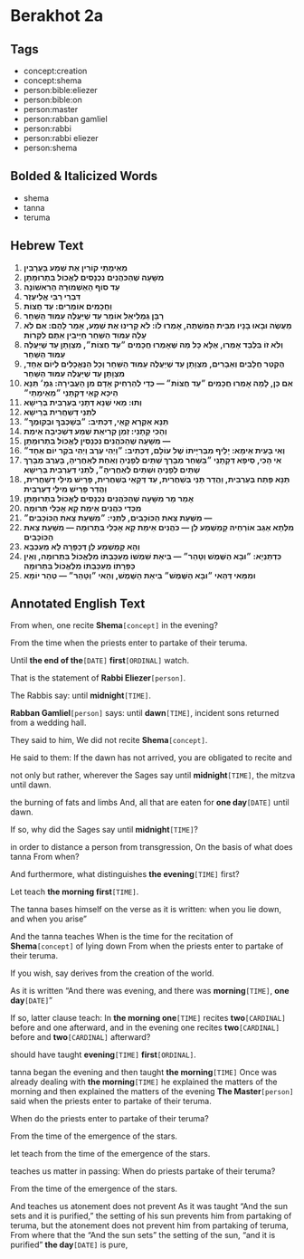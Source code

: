 # Berakhot 2a

## Tags

- concept:creation
- concept:shema
- person:bible:eliezer
- person:bible:on
- person:master
- person:rabban gamliel
- person:rabbi
- person:rabbi eliezer
- person:shema

## Bolded & Italicized Words

- shema
- tanna
- teruma

## Hebrew Text

1. <div dir="rtl"><strong>מֵאֵימָתַי קוֹרִין אֶת שְׁמַע בָּעֲרָבִין</strong></div>

2. <div dir="rtl"><strong>מִשָּׁעָה שֶׁהַכֹּהֲנִים נִכְנָסִים לֶאֱכוֹל בִּתְרוּמָתָן</strong></div>

3. <div dir="rtl"><strong>עַד סוֹף הָאַשְׁמוּרָה הָרִאשׁוֹנָה</strong></div>

4. <div dir="rtl"><strong>דִּבְרֵי רַבִּי אֱלִיעֶזֶר</strong></div>

5. <div dir="rtl"><strong>וַחֲכָמִים אוֹמְרִים: עַד חֲצוֹת</strong></div>

6. <div dir="rtl"><strong>רַבָּן גַּמְלִיאֵל אוֹמֵר עַד שֶׁיַּעֲלֶה עַמּוּד הַשַּׁחַר</strong></div>

7. <div dir="rtl"><strong>מַעֲשֶׂה וּבָאוּ בָנָיו מִבֵּית הַמִּשְׁתֶּה, אָמְרוּ לוֹ: לֹא קָרִינוּ אֶת שְׁמַע, אָמַר לָהֶם: אִם לֹא עָלָה עַמּוּד הַשַּׁחַר חַיָּיבִין אַתֶּם לִקְרוֹת</strong></div>

8. <div dir="rtl"><strong>וְלֹא זוֹ בִּלְבַד אָמְרוּ, אֶלָּא כָּל מַה שֶּׁאָמְרוּ חֲכָמִים ״עַד חֲצוֹת״, מִצְוָתָן עַד שֶׁיַּעֲלֶה עַמּוּד הַשַּׁחַר</strong></div>

9. <div dir="rtl"><strong>הֶקְטֵר חֲלָבִים וְאֵבָרִים, מִצְוָתָן עַד שֶׁיַּעֲלֶה עַמּוּד הַשַּׁחַר וְכָל הַנֶּאֱכָלִים לְיוֹם אֶחָד, מִצְוָתָן עַד שֶׁיַּעֲלֶה עַמּוּד הַשַּׁחַר</strong></div>

10. <div dir="rtl"><strong>אִם כֵּן, לָמָה אָמְרוּ חֲכָמִים ״עַד חֲצוֹת״ — כְּדֵי לְהַרְחִיק אָדָם מִן הָעֲבֵירָה: גְּמָ׳ תַּנָּא הֵיכָא קָאֵי דְּקָתָנֵי ״מֵאֵימָתַי״</strong></div>

11. <div dir="rtl"><strong>וְתוּ: מַאי שְׁנָא דְּתָנֵי בְּעַרְבִית בְּרֵישָׁא</strong></div>

12. <div dir="rtl"><strong>לִתְנֵי דְּשַׁחֲרִית בְּרֵישָׁא</strong></div>

13. <div dir="rtl"><strong>תַּנָּא אַקְּרָא קָאֵי, דִּכְתִיב: ״בְּשָׁכְבְּךָ וּבְקוּמֶךָ״</strong></div>

14. <div dir="rtl"><strong>וְהָכִי קָתָנֵי: זְמַן קְרִיאַת שְׁמַע דִּשְׁכִיבָה אֵימַת</strong></div>

15. <div dir="rtl"><strong>— מִשָּׁעָה שֶׁהַכֹּהֲנִים נִכְנָסִין לֶאֱכוֹל בִּתְרוּמָתָן</strong></div>

16. <div dir="rtl"><strong>וְאִי בָּעֵית אֵימָא: יָלֵיף מִבְּרִיָּיתוֹ שֶׁל עוֹלָם, דִּכְתִיב: ״וַיְהִי עֶרֶב וַיְהִי בֹקֶר יוֹם אֶחָד״</strong></div>

17. <div dir="rtl"><strong>אִי הָכִי, סֵיפָא דְּקָתָנֵי ״בַּשַּׁחַר מְבָרֵךְ שְׁתַּיִם לְפָנֶיהָ וְאַחַת לְאַחֲרֶיהָ, בָּעֶרֶב מְבָרֵךְ שְׁתַּיִם לְפָנֶיהָ וּשְׁתַּיִם לְאַחֲרֶיהָ״, לִתְנֵי דְּעַרְבִית בְּרֵישָׁא</strong></div>

18. <div dir="rtl"><strong>תַּנָּא פָּתַח בְּעַרְבִית, וַהֲדַר תָּנֵי בְּשַׁחֲרִית, עַד דְּקָאֵי בְּשַׁחֲרִית, פָּרֵישׁ מִילֵּי דְשַׁחֲרִית, וַהֲדַר פָּרֵישׁ מִילֵּי דְעַרְבִית</strong></div>

19. <div dir="rtl"><strong>אָמַר מָר מִשָּׁעָה שֶׁהַכֹּהֲנִים נִכְנָסִים לֶאֱכוֹל בִּתְרוּמָתָן</strong></div>

20. <div dir="rtl"><strong>מִכְּדִי כֹּהֲנִים אֵימַת קָא אָכְלִי תְּרוּמָה</strong></div>

21. <div dir="rtl"><strong>— מִשְּׁעַת צֵאת הַכּוֹכָבִים, לִתְנֵי: ״מִשְּׁעַת צֵאת הַכּוֹכָבִים״</strong></div>

22. <div dir="rtl"><strong>מִלְּתָא אַגַּב אוֹרְחֵיהּ קָמַשְׁמַע לַן — כֹּהֲנִים אֵימַת קָא אָכְלִי בִּתְרוּמָה — מִשְּׁעַת צֵאת הַכּוֹכָבִים</strong></div>

23. <div dir="rtl"><strong>וְהָא קָמַשְׁמַע לַן דְּכַפָּרָה לָא מְעַכְּבָא</strong></div>

24. <div dir="rtl"><strong>כִּדְתַנְיָא: ״וּבָא הַשֶּׁמֶשׁ וְטָהֵר״ — בִּיאַת שִׁמְשׁוֹ מְעַכַּבְתּוֹ מִלֶּאֱכוֹל בִּתְרוּמָה, וְאֵין כַּפָּרָתוֹ מְעַכַּבְתּוֹ מִלֶּאֱכוֹל בִּתְרוּמָה</strong></div>

25. <div dir="rtl"><strong>וּמִמַּאי דְּהַאי ״וּבָא הַשֶּׁמֶשׁ״ בִּיאַת הַשֶּׁמֶשׁ, וְהַאי ״וְטָהֵר״ — טְהַר יוֹמָא</strong></div>

## Annotated English Text

From when, one recite **Shema**`[concept]` in the evening?

From the time when the priests enter to partake of their teruma.

Until **the end of the**`[DATE]` **first**`[ORDINAL]` watch.

That is the statement of **Rabbi Eliezer**`[person]`.

The Rabbis say: until **midnight**`[TIME]`.

**Rabban Gamliel**`[person]` says: until **dawn**`[TIME]`, incident sons returned from a wedding hall.

They said to him, We did not recite **Shema**`[concept]`.

He said to them: If the dawn has not arrived, you are obligated to recite and

not only but rather, wherever the Sages say until **midnight**`[TIME]`, the mitzva until dawn.

the burning of fats and limbs And, all that are eaten for **one day**`[DATE]` until dawn.

If so, why did the Sages say until **midnight**`[TIME]`?

in order to distance a person from transgression, On the basis of what does tanna From when?

And furthermore, what distinguishes **the evening**`[TIME]` first?

Let teach **the morning first**`[TIME]`.

The tanna bases himself on the verse as it is written: when you lie down, and when you arise”

And the tanna teaches When is the time for the recitation of **Shema**`[concept]` of lying down From when the priests enter to partake of their teruma.

If you wish, say derives from the creation of the world.

As it is written “And there was evening, and there was **morning**`[TIME]`, **one day**`[DATE]`”

If so, latter clause teach: In **the morning one**`[TIME]` recites **two**`[CARDINAL]` before and one afterward, and in the evening one recites **two**`[CARDINAL]` before and **two**`[CARDINAL]` afterward?

should have taught **evening**`[TIME]` **first**`[ORDINAL]`.

tanna began the evening and then taught **the morning**`[TIME]` Once was already dealing with **the morning**`[TIME]` he explained the matters of the morning and then explained the matters of the evening **The Master**`[person]` said when the priests enter to partake of their teruma.

When do the priests enter to partake of their teruma?

From the time of the emergence of the stars.

let teach from the time of the emergence of the stars.

teaches us matter in passing: When do priests partake of their teruma?

From the time of the emergence of the stars.

And teaches us atonement does not prevent As it was taught “And the sun sets and it is purified,” the setting of his sun prevents him from partaking of teruma, but the atonement does not prevent him from partaking of teruma, From where that the “And the sun sets” the setting of the sun, “and it is purified” **the day**`[DATE]` is pure,

